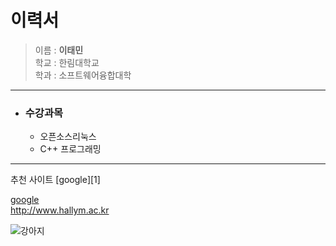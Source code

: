이력서
========
>  이름 : **이태민**  
> 학교 : 한림대학교  
> 학과 : 소프트웨어융합대학   

-----------------------------------

- ### 수강과목
  - 오픈소스리눅스  
  - C++ 프로그래밍

-----------------------------------

추천 사이트
[google][1]

[google](http://www.google.com)  
<http://www.hallym.ac.kr>


![강아지](C:\Users\Hallym\Desktop\corgi.jpg)
